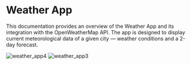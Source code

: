# Weather App

This documentation provides an overview of the Weather App and its integration with the OpenWeatherMap API. The app is designed to display current meteorological data of a given city — weather conditions and a 2-day forecast.

![weather_app4](https://github.com/NPDebs/Weather-App/assets/105166953/6e6d0b32-aefc-4dc0-b242-e46ad56ccc91)
![weather_app3](https://github.com/NPDebs/Weather-App/assets/105166953/5cfacb86-a6f8-47c6-91a1-1962c5ca8faf)
